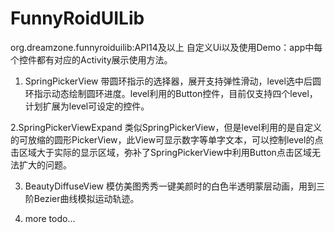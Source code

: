 # FunnyRoidUILib
org.dreamzone.funnyroiduilib:API14及以上
自定义Ui以及使用Demo：app中每个控件都有对应的Activity展示使用方法。

1. SpringPickerView
带圆环指示的选择器，展开支持弹性滑动，level选中后圆环指示动态绘制圆环进度。level利用的Button控件，目前仅支持四个level，计划扩展为level可设定的控件。

2.SpringPickerViewExpand
类似SpringPickerView，但是level利用的是自定义的可放缩的圆形PickerView，此View可显示数字等单字文本，可以控制level的点击区域大于实际的显示区域，弥补了SpringPickerView中利用Button点击区域无法扩大的问题。

3. BeautyDiffuseView
模仿美图秀秀一键美颜时的白色半透明蒙层动画，用到三阶Bezier曲线模拟运动轨迹。

4. more todo...
